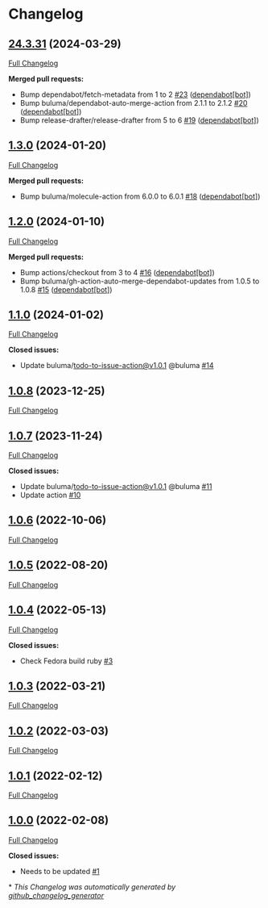 # Changelog

## [24.3.31](https://github.com/buluma/ansible-role-ruby/tree/24.3.31) (2024-03-29)

[Full Changelog](https://github.com/buluma/ansible-role-ruby/compare/1.3.0...24.3.31)

**Merged pull requests:**

- Bump dependabot/fetch-metadata from 1 to 2 [\#23](https://github.com/buluma/ansible-role-ruby/pull/23) ([dependabot[bot]](https://github.com/apps/dependabot))
- Bump buluma/dependabot-auto-merge-action from 2.1.1 to 2.1.2 [\#20](https://github.com/buluma/ansible-role-ruby/pull/20) ([dependabot[bot]](https://github.com/apps/dependabot))
- Bump release-drafter/release-drafter from 5 to 6 [\#19](https://github.com/buluma/ansible-role-ruby/pull/19) ([dependabot[bot]](https://github.com/apps/dependabot))

## [1.3.0](https://github.com/buluma/ansible-role-ruby/tree/1.3.0) (2024-01-20)

[Full Changelog](https://github.com/buluma/ansible-role-ruby/compare/1.2.0...1.3.0)

**Merged pull requests:**

- Bump buluma/molecule-action from 6.0.0 to 6.0.1 [\#18](https://github.com/buluma/ansible-role-ruby/pull/18) ([dependabot[bot]](https://github.com/apps/dependabot))

## [1.2.0](https://github.com/buluma/ansible-role-ruby/tree/1.2.0) (2024-01-10)

[Full Changelog](https://github.com/buluma/ansible-role-ruby/compare/1.1.0...1.2.0)

**Merged pull requests:**

- Bump actions/checkout from 3 to 4 [\#16](https://github.com/buluma/ansible-role-ruby/pull/16) ([dependabot[bot]](https://github.com/apps/dependabot))
- Bump buluma/gh-action-auto-merge-dependabot-updates from 1.0.5 to 1.0.8 [\#15](https://github.com/buluma/ansible-role-ruby/pull/15) ([dependabot[bot]](https://github.com/apps/dependabot))

## [1.1.0](https://github.com/buluma/ansible-role-ruby/tree/1.1.0) (2024-01-02)

[Full Changelog](https://github.com/buluma/ansible-role-ruby/compare/1.0.8...1.1.0)

**Closed issues:**

- Update buluma/todo-to-issue-action@v1.0.1 @buluma [\#14](https://github.com/buluma/ansible-role-ruby/issues/14)

## [1.0.8](https://github.com/buluma/ansible-role-ruby/tree/1.0.8) (2023-12-25)

[Full Changelog](https://github.com/buluma/ansible-role-ruby/compare/1.0.7...1.0.8)

## [1.0.7](https://github.com/buluma/ansible-role-ruby/tree/1.0.7) (2023-11-24)

[Full Changelog](https://github.com/buluma/ansible-role-ruby/compare/1.0.6...1.0.7)

**Closed issues:**

- Update buluma/todo-to-issue-action@v1.0.1 @buluma [\#11](https://github.com/buluma/ansible-role-ruby/issues/11)
- Update action [\#10](https://github.com/buluma/ansible-role-ruby/issues/10)

## [1.0.6](https://github.com/buluma/ansible-role-ruby/tree/1.0.6) (2022-10-06)

[Full Changelog](https://github.com/buluma/ansible-role-ruby/compare/1.0.5...1.0.6)

## [1.0.5](https://github.com/buluma/ansible-role-ruby/tree/1.0.5) (2022-08-20)

[Full Changelog](https://github.com/buluma/ansible-role-ruby/compare/1.0.4...1.0.5)

## [1.0.4](https://github.com/buluma/ansible-role-ruby/tree/1.0.4) (2022-05-13)

[Full Changelog](https://github.com/buluma/ansible-role-ruby/compare/1.0.3...1.0.4)

**Closed issues:**

- Check Fedora build ruby [\#3](https://github.com/buluma/ansible-role-ruby/issues/3)

## [1.0.3](https://github.com/buluma/ansible-role-ruby/tree/1.0.3) (2022-03-21)

[Full Changelog](https://github.com/buluma/ansible-role-ruby/compare/1.0.2...1.0.3)

## [1.0.2](https://github.com/buluma/ansible-role-ruby/tree/1.0.2) (2022-03-03)

[Full Changelog](https://github.com/buluma/ansible-role-ruby/compare/1.0.1...1.0.2)

## [1.0.1](https://github.com/buluma/ansible-role-ruby/tree/1.0.1) (2022-02-12)

[Full Changelog](https://github.com/buluma/ansible-role-ruby/compare/1.0.0...1.0.1)

## [1.0.0](https://github.com/buluma/ansible-role-ruby/tree/1.0.0) (2022-02-08)

[Full Changelog](https://github.com/buluma/ansible-role-ruby/compare/953c9f3c43f9fcc7ab895d68ac751a76095fd8b4...1.0.0)

**Closed issues:**

- Needs to be updated [\#1](https://github.com/buluma/ansible-role-ruby/issues/1)



\* *This Changelog was automatically generated by [github_changelog_generator](https://github.com/github-changelog-generator/github-changelog-generator)*
